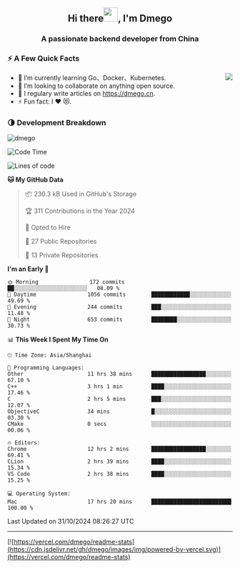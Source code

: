 <h2 align="center">Hi there<img src="https://cdn.jsdelivr.net/gh/dmego/images/img/Hi.gif" height="32" />, I'm Dmego </h2>
<h3 align="center">A passionate backend developer from China</h3>

### ⚡️ A Few Quick Facts

<img align="right" src="https://readme-stats-dmego.vercel.app/api?username=dmego&show_icons=true&icon_color=1573B3&hide_title=true&text_color=718096&bg_color=00000000&hide_border=true"/>

<ul>
    <li> 🌱 I’m currently learning Go、Docker、Kubernetes.</li>
    <li> 👯 I’m looking to collaborate on anything open source.</li>
    <li> 📝 I regulary write articles on <a href="https://dmego.cn">https://dmego.cn</a>.</li>
    <li> ⚡ Fun fact: I ❤️ 😻.</li>
</ul>

### 🌗 Development Breakdown

<img src="https://komarev.com/ghpvc/?username=dmego" alt="dmego" />

<!--START_SECTION:waka-->
![Code Time](http://img.shields.io/badge/Code%20Time-3%2C038%20hrs%208%20mins-blue)

![Lines of code](https://img.shields.io/badge/From%20Hello%20World%20I%27ve%20Written-676.7%20thousand%20lines%20of%20code-blue)

**🐱 My GitHub Data** 

> 📦 230.3 kB Used in GitHub's Storage 
 > 
> 🏆 311 Contributions in the Year 2024
 > 
> 💼 Opted to Hire
 > 
> 📜 27 Public Repositories 
 > 
> 🔑 13 Private Repositories 
 > 
**I'm an Early 🐤** 

```text
🌞 Morning                172 commits         ██░░░░░░░░░░░░░░░░░░░░░░░   08.09 % 
🌆 Daytime                1056 commits        ████████████░░░░░░░░░░░░░   49.69 % 
🌃 Evening                244 commits         ███░░░░░░░░░░░░░░░░░░░░░░   11.48 % 
🌙 Night                  653 commits         ████████░░░░░░░░░░░░░░░░░   30.73 % 
```


📊 **This Week I Spent My Time On** 

```text
🕑︎ Time Zone: Asia/Shanghai

💬 Programming Languages: 
Other                    11 hrs 38 mins      █████████████████░░░░░░░░   67.10 % 
C++                      3 hrs 1 min         ████░░░░░░░░░░░░░░░░░░░░░   17.46 % 
C                        2 hrs 5 mins        ███░░░░░░░░░░░░░░░░░░░░░░   12.07 % 
ObjectiveC               34 mins             █░░░░░░░░░░░░░░░░░░░░░░░░   03.30 % 
CMake                    0 secs              ░░░░░░░░░░░░░░░░░░░░░░░░░   00.06 % 

🔥 Editors: 
Chrome                   12 hrs 2 mins       █████████████████░░░░░░░░   69.41 % 
CLion                    2 hrs 39 mins       ████░░░░░░░░░░░░░░░░░░░░░   15.34 % 
VS Code                  2 hrs 38 mins       ████░░░░░░░░░░░░░░░░░░░░░   15.25 % 

💻 Operating System: 
Mac                      17 hrs 20 mins      █████████████████████████   100.00 % 
```


 Last Updated on 31/10/2024 08:26:27 UTC
<!--END_SECTION:waka-->

---

[![https://vercel.com/dmego/readme-stats](https://cdn.jsdelivr.net/gh/dmego/images/img/powered-by-vercel.svg)](https://vercel.com/dmego/readme-stats)

